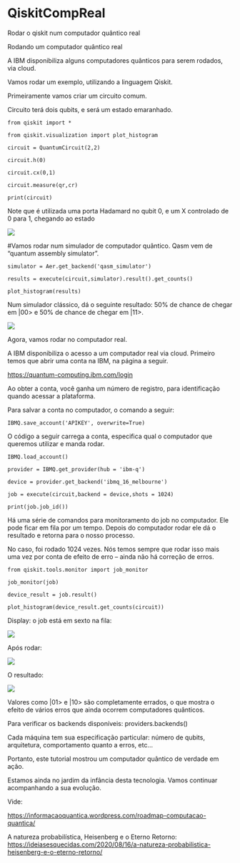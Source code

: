 # QiskitCompReal
Rodar o qiskit num computador quântico real


Rodando um computador quântico real

A IBM disponibiliza alguns computadores quânticos para serem rodados, via cloud.

Vamos rodar um exemplo, utilizando a linguagem Qiskit.

Primeiramente vamos criar um circuito comum.

Circuito terá dois qubits, e será um estado emaranhado.

`from qiskit import *`

`from qiskit.visualization import plot_histogram`

`circuit = QuantumCircuit(2,2)`

`circuit.h(0)`

`circuit.cx(0,1)`

`circuit.measure(qr,cr)`

`print(circuit)`

Note que é utilizada uma porta Hadamard no qubit 0, e um X controlado de 0 para 1, chegando ao estado

![](https://informacaoquantica.files.wordpress.com/2020/08/entangledstate.png)

#Vamos rodar num simulador de computador quântico. Qasm vem de “quantum assembly simulator”.

`simulator = Aer.get_backend('qasm_simulator')`

`results = execute(circuit,simulator).result().get_counts()`

`plot_histogram(results)`

Num simulador clássico, dá o seguinte resultado: 50% de chance de chegar em |00> e 50% de chance de chegar em |11>.

![](https://informacaoquantica.files.wordpress.com/2020/08/result01.png?w=403)

Agora, vamos rodar no computador real.

A IBM disponibiliza o acesso a um computador real via cloud. Primeiro temos que abrir uma conta na IBM, na página a seguir.

https://quantum-computing.ibm.com/login

Ao obter a conta, você ganha um número de registro, para identificação quando acessar a plataforma.

Para salvar a conta no computador, o comando a seguir:

`IBMQ.save_account('APIKEY', overwrite=True)`

O código a seguir carrega a conta, especifica qual o computador que queremos utilizar e manda rodar.

`IBMQ.load_account()`

`provider = IBMQ.get_provider(hub = 'ibm-q')`

`device = provider.get_backend('ibmq_16_melbourne')`

`job = execute(circuit,backend = device,shots = 1024)`

`print(job.job_id())`

Há uma série de comandos para monitoramento do job no computador. Ele pode ficar em fila por um tempo. Depois do computador rodar ele dá o resultado e retorna para o nosso processo.

No caso, foi rodado 1024 vezes. Nós temos sempre que rodar isso mais uma vez por conta de efeito de erro – ainda não há correção de erros.

`from qiskit.tools.monitor import job_monitor`

`job_monitor(job)`

`device_result = job.result()`

`plot_histogram(device_result.get_counts(circuit))`

Display: o job está em sexto na fila:

![](https://informacaoquantica.files.wordpress.com/2020/08/display01.png)


Após rodar:

![](https://informacaoquantica.files.wordpress.com/2020/08/display02.png)

O resultado:

![](https://informacaoquantica.files.wordpress.com/2020/08/result02.png)

Valores como |01> e |10> são completamente errados, o que mostra o efeito de vários erros que ainda ocorrem computadores quânticos.

Para verificar os backends disponíveis: providers.backends()


Cada máquina tem sua especificação particular: número de qubits, arquitetura, comportamento quanto a erros, etc…

Portanto, este tutorial mostrou um computador quântico de verdade em ação.

Estamos ainda no jardim da infância desta tecnologia. Vamos continuar acompanhando a sua evolução.

Vide:

https://informacaoquantica.wordpress.com/roadmap-computacao-quantica/

A natureza probabilística, Heisenberg e o Eterno Retorno:
https://ideiasesquecidas.com/2020/08/16/a-natureza-probabilistica-heisenberg-e-o-eterno-retorno/
